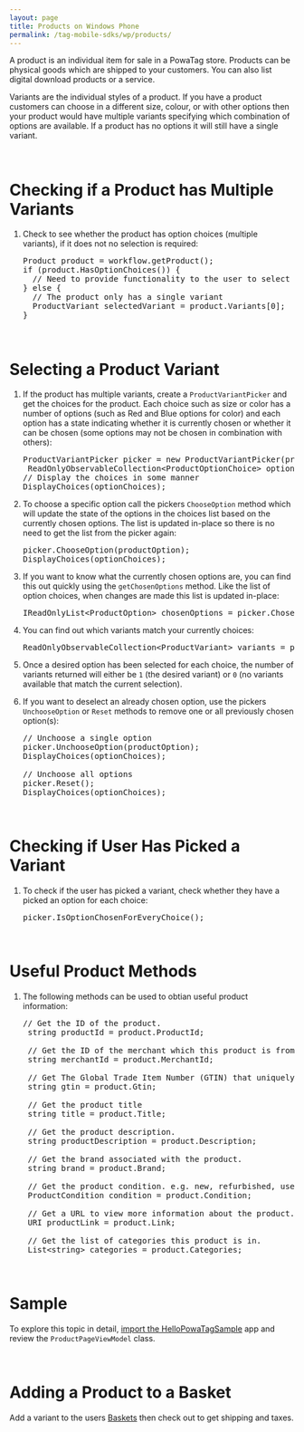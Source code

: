 ```yaml
---
layout: page
title: Products on Windows Phone
permalink: /tag-mobile-sdks/wp/products/
---
```


A product is an individual item for sale in a PowaTag store. Products can be physical goods which are shipped to your customers. You can also list digital download products or a service.

Variants are the individual styles of a product. If you have a product customers can choose in a different size, colour, or with other options then your product would have multiple variants specifying which combination of options are available. If a product has no options it will still have a single variant.

<br />

# Checking if a Product has Multiple Variants

1. Check to see whether the product has option choices (multiple variants), if it does not no selection is required:

    <pre>Product product = workflow.getProduct();
   if (product.HasOptionChoices()) {
     // Need to provide functionality to the user to select a variant
   } else {
     // The product only has a single variant
     ProductVariant selectedVariant = product.Variants[0];
   }</pre>

<br />

# Selecting a Product Variant

1. If the product has multiple variants, create a `ProductVariantPicker` and get the choices for the product. Each choice such as size or color has a number of options (such as Red and Blue options for color) and each option has a state indicating whether it is currently chosen or whether it can be chosen (some options may not be chosen in combination with others):

    <pre>ProductVariantPicker picker = new ProductVariantPicker(product);
    ReadOnlyObservableCollection&lt;ProductOptionChoice&gt; optionChoices = picker.OptionChoices;
   // Display the choices in some manner
   DisplayChoices(optionChoices);
   </pre>

2. To choose a specific option call the pickers `ChooseOption` method which will update the state of the options in the choices list based on the currently chosen options. The list is updated in-place so there is no need to get the list from the picker again:

    <pre>picker.ChooseOption(productOption);
   DisplayChoices(optionChoices);</pre>

3. If you want to know what the currently chosen options are, you can find this out quickly using the `getChosenOptions` method. Like the list of option choices, when changes are made this list is updated in-place:

	<pre>IReadOnlyList&lt;ProductOption&gt; chosenOptions = picker.ChosenOptions;</pre>

4. You can find out which variants match your currently choices:

    <pre>ReadOnlyObservableCollection&lt;ProductVariant&gt; variants = picker.Variants;</pre>

5. Once a desired option has been selected for each choice, the number of variants returned will either be `1` (the desired variant) or `0` (no variants available that match the current selection).

6. If you want to deselect an already chosen option, use the pickers `UnchooseOption` or `Reset` methods to remove one or all previously chosen option(s):

    <pre>// Unchoose a single option
   picker.UnchooseOption(productOption);
   DisplayChoices(optionChoices);

   // Unchoose all options
   picker.Reset();
   DisplayChoices(optionChoices);</pre>

<br />

# Checking if User Has Picked a Variant

1. To check if the user has picked a variant, check whether they have a picked an option for each choice:

    <pre>picker.IsOptionChosenForEveryChoice();</pre>

<br />

# Useful Product Methods

1. The following methods can be used to obtian useful product information:

	<pre>// Get the ID of the product.
	string productId = product.ProductId;
	
	// Get the ID of the merchant which this product is from.
	string merchantId = product.MerchantId;
	
    // Get The Global Trade Item Number (GTIN) that uniquely identifies the product globally, if it has one.
    string gtin = product.Gtin;

    // Get the product title
    string title = product.Title;
	
    // Get the product description.
    string productDescription = product.Description;
	
    // Get the brand associated with the product.
    string brand = product.Brand;

    // Get the product condition. e.g. new, refurbished, used or unknown
    ProductCondition condition = product.Condition;

    // Get a URL to view more information about the product. The URL is optional
    URI productLink = product.Link;

    // Get the list of categories this product is in.
    List&lt;string&gt; categories = product.Categories;</pre>
		
<br />


# Sample

To explore this topic in detail, [import the HelloPowaTagSample]({{site.baseurl}}/tag-mobile-sdks/wp/start/#importing-the-sample-app) app and review the <code>ProductPageViewModel</code> class.

<br />
		

# Adding a Product to a Basket

Add a variant to the users [Baskets]({{site.baseurl}}/tag-mobile-sdks/wp/baskets/) then check out to get shipping and taxes.
